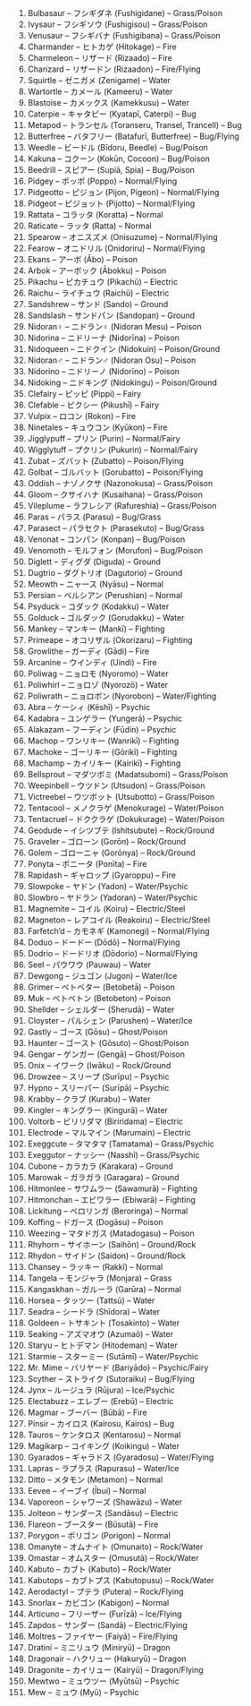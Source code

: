 1. Bulbasaur – フシギダネ (Fushigidane) – Grass/Poison
2. Ivysaur – フシギソウ (Fushigisou) – Grass/Poison
3. Venusaur – フシギバナ (Fushigibana) – Grass/Poison
4. Charmander – ヒトカゲ (Hitokage) – Fire
5. Charmeleon – リザード (Rizaado) – Fire
6. Charizard – リザードン (Rizaadon) – Fire/Flying
7. Squirtle – ゼニガメ (Zenigame) – Water
8. Wartortle – カメール (Kameeru) – Water
9. Blastoise – カメックス (Kamekkusu) – Water
10. Caterpie – キャタピー (Kyatapī, Caterpi) – Bug
11. Metapod – トランセル (Toranseru, Transel, Trancell) – Bug
12. Butterfree – バタフリー (Batafurī, Butterfree) – Bug/Flying
13. Weedle – ビードル (Bīdoru, Beedle) – Bug/Poison
14. Kakuna – コクーン (Kokūn, Cocoon) – Bug/Poison
15. Beedrill – スピアー (Supiā, Spia) – Bug/Poison
16. Pidgey – ポッポ (Poppo) – Normal/Flying
17. Pidgeotto – ピジョン (Pijon, Pigeon) – Normal/Flying
18. Pidgeot – ピジョット (Pijotto) – Normal/Flying
19. Rattata – コラッタ (Koratta) – Normal
20. Raticate – ラッタ (Ratta) – Normal
21. Spearow – オニスズメ (Onisuzume) – Normal/Flying
22. Fearow – オニドリル (Onidoriru) – Normal/Flying
23. Ekans – アーボ (Ābo) – Poison
24. Arbok – アーボック (Ābokku) – Poison
25. Pikachu – ピカチュウ (Pikachū) – Electric
26. Raichu – ライチュウ (Raichū) – Electric
27. Sandshrew – サンド (Sando) – Ground
28. Sandslash – サンドパン (Sandopan) – Ground
29. Nidoran♀ – ニドラン♀ (Nidoran Mesu) – Poison
30. Nidorina – ニドリーナ (Nidorīna) – Poison
31. Nidoqueen – ニドクイン (Nidokuin) – Poison/Ground
32. Nidoran♂ – ニドラン♂ (Nidoran Osu) – Poison
33. Nidorino – ニドリーノ (Nidorīno) – Poison
34. Nidoking – ニドキング (Nidokingu) – Poison/Ground
35. Clefairy – ピッピ (Pippi) – Fairy
36. Clefable – ピクシー (Pikushī) – Fairy
37. Vulpix – ロコン (Rokon) – Fire
38. Ninetales – キュウコン (Kyūkon) – Fire
39. Jigglypuff – プリン (Purin) – Normal/Fairy
40. Wigglytuff – プクリン (Pukurin) – Normal/Fairy
41. Zubat – ズバット (Zubatto) – Poison/Flying
42. Golbat – ゴルバット (Gorubatto) – Poison/Flying
43. Oddish – ナゾノクサ (Nazonokusa) – Grass/Poison
44. Gloom – クサイハナ (Kusaihana) – Grass/Poison
45. Vileplume – ラフレシア (Rafureshia) – Grass/Poison
46. Paras – パラス (Parasu) – Bug/Grass
47. Parasect – パラセクト (Parasekuto) – Bug/Grass
48. Venonat – コンパン (Konpan) – Bug/Poison
49. Venomoth – モルフォン (Morufon) – Bug/Poison
50. Diglett – ディグダ (Diguda) – Ground
51. Dugtrio – ダグトリオ (Dagutorio) – Ground
52. Meowth – ニャース (Nyāsu) – Normal
53. Persian – ペルシアン (Perushian) – Normal
54. Psyduck – コダック (Kodakku) – Water
55. Golduck – ゴルダック (Gorudakku) – Water
56. Mankey – マンキー (Mankī) – Fighting
57. Primeape – オコリザル (Okorizaru) – Fighting
58. Growlithe – ガーディ (Gādi) – Fire
59. Arcanine – ウインディ (Uindi) – Fire
60. Poliwag – ニョロモ (Nyoromo) – Water
61. Poliwhirl – ニョロゾ (Nyorozō) – Water
62. Poliwrath – ニョロボン (Nyorobon) – Water/Fighting
63. Abra – ケーシィ (Kēshī) – Psychic
64. Kadabra – ユンゲラー (Yungerā) – Psychic
65. Alakazam – フーディン (Fūdin) – Psychic
66. Machop – ワンリキー (Wanrikī) – Fighting
67. Machoke – ゴーリキー (Gōrikī) – Fighting
68. Machamp – カイリキー (Kairikī) – Fighting
69. Bellsprout – マダツボミ (Madatsubomi) – Grass/Poison
70. Weepinbell – ウツドン (Utsudon) – Grass/Poison
71. Victreebel – ウツボット (Utsubotto) – Grass/Poison
72. Tentacool – メノクラゲ (Menokurage) – Water/Poison
73. Tentacruel – ドククラゲ (Dokukurage) – Water/Poison
74. Geodude – イシツブテ (Ishitsubute) – Rock/Ground
75. Graveler – ゴローン (Gorōn) – Rock/Ground
76. Golem – ゴローニャ (Gorōnya) – Rock/Ground
77. Ponyta – ポニータ (Ponīta) – Fire
78. Rapidash – ギャロップ (Gyaroppu) – Fire
79. Slowpoke – ヤドン (Yadon) – Water/Psychic
80. Slowbro – ヤドラン (Yadoran) – Water/Psychic
81. Magnemite – コイル (Koiru) – Electric/Steel
82. Magneton – レアコイル (Reakoiru) – Electric/Steel
83. Farfetch’d – カモネギ (Kamonegi) – Normal/Flying
84. Doduo – ドードー (Dōdō) – Normal/Flying
85. Dodrio – ドードリオ (Dōdorio) – Normal/Flying
86. Seel – パウワウ (Pauwau) – Water
87. Dewgong – ジュゴン (Jugon) – Water/Ice
88. Grimer – ベトベター (Betobetā) – Poison
89. Muk – ベトベトン (Betobeton) – Poison
90. Shellder – シェルダー (Sherudā) – Water
91. Cloyster – パルシェン (Parushen) – Water/Ice
92. Gastly – ゴース (Gōsu) – Ghost/Poison
93. Haunter – ゴースト (Gōsuto) – Ghost/Poison
94. Gengar – ゲンガー (Gengā) – Ghost/Poison
95. Onix – イワーク (Iwāku) – Rock/Ground
96. Drowzee – スリープ (Surīpu) – Psychic
97. Hypno – スリーパー (Surīpā) – Psychic
98. Krabby – クラブ (Kurabu) – Water
99. Kingler – キングラー (Kingurā) – Water
100. Voltorb – ビリリダマ (Biriridama) – Electric
101. Electrode – マルマイン (Marumain) – Electric
102. Exeggcute – タマタマ (Tamatama) – Grass/Psychic
103. Exeggutor – ナッシー (Nasshī) – Grass/Psychic
104. Cubone – カラカラ (Karakara) – Ground
105. Marowak – ガラガラ (Garagara) – Ground
106. Hitmonlee – サワムラー (Sawamurā) – Fighting
107. Hitmonchan – エビワラー (Ebiwarā) – Fighting
108. Lickitung – ベロリンガ (Beroringa) – Normal
109. Koffing – ドガース (Dogāsu) – Poison
110. Weezing – マタドガス (Matadogasu) – Poison
111. Rhyhorn – サイホーン (Saihōn) – Ground/Rock
112. Rhydon – サイドン (Saidon) – Ground/Rock
113. Chansey – ラッキー (Rakkī) – Normal
114. Tangela – モンジャラ (Monjara) – Grass
115. Kangaskhan – ガルーラ (Garūra) – Normal
116. Horsea – タッツー (Tattsū) – Water
117. Seadra – シードラ (Shīdora) – Water
118. Goldeen – トサキント (Tosakinto) – Water
119. Seaking – アズマオウ (Azumaō) – Water
120. Staryu – ヒトデマン (Hitodeman) – Water
121. Starmie – スターミー (Sutāmī) – Water/Psychic
122. Mr. Mime – バリヤード (Bariyādo) – Psychic/Fairy
123. Scyther – ストライク (Sutoraiku) – Bug/Flying
124. Jynx – ルージュラ (Rūjura) – Ice/Psychic
125. Electabuzz – エレブー (Erebū) – Electric
126. Magmar – ブーバー (Būbā) – Fire
127. Pinsir – カイロス (Kairosu, Kairos) – Bug
128. Tauros – ケンタロス (Kentarosu) – Normal
129. Magikarp – コイキング (Koikingu) – Water
130. Gyarados – ギャラドス (Gyaradosu) – Water/Flying
131. Lapras – ラプラス (Rapurasu) – Water/Ice
132. Ditto – メタモン (Metamon) – Normal
133. Eevee – イーブイ (Ībui) – Normal
134. Vaporeon – シャワーズ (Shawāzu) – Water
135. Jolteon – サンダース (Sandāsu) – Electric
136. Flareon – ブースター (Būsutā) – Fire
137. Porygon – ポリゴン (Porigon) – Normal
138. Omanyte – オムナイト (Omunaito) – Rock/Water
139. Omastar – オムスター (Omusutā) – Rock/Water
140. Kabuto – カブト (Kabuto) – Rock/Water
141. Kabutops – カブトプス (Kabutopusu) – Rock/Water
142. Aerodactyl – プテラ (Putera) – Rock/Flying
143. Snorlax – カビゴン (Kabigon) – Normal
144. Articuno – フリーザー (Furīzā) – Ice/Flying
145. Zapdos – サンダー (Sandā) – Electric/Flying
146. Moltres – ファイヤー (Faiyā) – Fire/Flying
147. Dratini – ミニリュウ (Miniryū) – Dragon
148. Dragonair – ハクリュー (Hakuryū) – Dragon
149. Dragonite – カイリュー (Kairyū) – Dragon/Flying
150. Mewtwo – ミュウツー (Myūtsū) – Psychic
151. Mew – ミュウ (Myū) – Psychic
